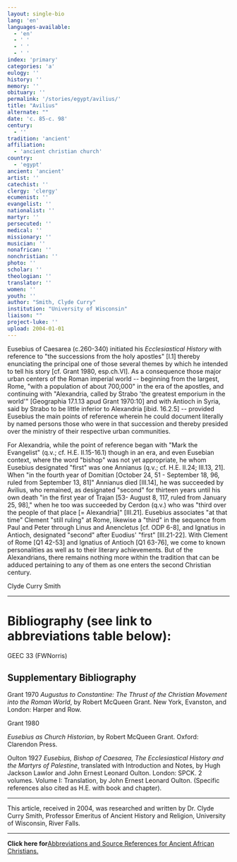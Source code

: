 ```yaml
---
layout: single-bio
lang: 'en'
languages-available:
  - 'en'
  - ' '
  - ' '
  - ' '
index: 'primary'
categories: 'a'
eulogy: ''
history: ''
memory: ''
obituary: ''
permalink: '/stories/egypt/avilius/'
title: "Avilius"
alternate: ""
date: 'c. 85-c. 98'
century:
  - ''
tradition: 'ancient'
affiliation:
  - 'ancient christian church'
country:
  - 'egypt'
ancient: 'ancient'
artist: ''
catechist: ''
clergy: 'clergy'
ecumenist: ''
evangelist: ''
nationalist: ''
martyr: ''
persecuted: ''
medical: ''
missionary: ''
musician: ''
nonafrican: ''
nonchristian: ''
photo: ''
scholar: ''
theologian: ''
translator: ''
women: ''
youth: ''
author: "Smith, Clyde Curry"
institution: "University of Wisconsin"
liaison: ""
project-luke: ''
upload: 2004-01-01
---
```




Eusebius of Caesarea (c.260-340) initiated his *Ecclesiastical History* with reference to "the successions from the holy apostles" [I.1] thereby enunciating the principal one of those several themes by which he intended to tell his story [cf. Grant 1980, esp.ch.VI].  As a consequence those major urban centers of the Roman imperial world -- beginning from the largest, Rome, "with a population of about 700,000" in the era of the apostles, and continuing with "Alexandria, called by Strabo 'the greatest emporium in the world'" [Geographia 17.1.13 apud Grant 1970:10] and with Antioch in Syria, said by Strabo to be little inferior to Alexandria [ibid. 16.2.5] -- provided Eusebius the main points of reference wherein he could document literally by named persons those who were in that succession and thereby presided over the ministry of their respective urban communities.

For Alexandria, while the point of reference began with "Mark the Evangelist" (q.v.; cf. H.E. II.15-16.1) though in an era, and even Eusebian context, where the word "bishop" was not yet appropriate, he whom Eusebius designated "first" was one Annianus (q.v.; cf. H.E. II.24; III.13, 21].  When "in the fourth year of Domitian [October 24, 51 - September 18, 96, ruled from  September 13, 81]" Annianus died [III.14], he was succeeded by Avilius, who remained, as designated "second" for thirteen years until his own death "in the first year of Trajan [53- August 8, 117, ruled from January 25, 98]," when he too was succeeded by Cerdon (q.v.) who was "third over the people of that place [= Alexandria]" [III.21].  Eusebius associates "at that time" Clement "still ruling" at Rome, likewise a "third" in the sequence from Paul and Peter through Linus and Anencletus [cf. ODP 6-8], and Ignatius in Antioch, designated "second" after Euodius' "first" [III.21-22].  With Clement of Rome [Q1 42-53] and Ignatius of Antioch [Q1 63-76], we come to known personalities as well as to their literary achievements.  But of the Alexandrians, there remains nothing more within the tradition that can be adduced pertaining to any of them as one enters the second Christian century.

Clyde Curry Smith

---

# Bibliography (see link to abbreviations table below):

GEEC 33 (FWNorris)

## Supplementary Bibliography

Grant 1970
*Augustus to Constantine:  The Thrust of the Christian Movement into the Roman World*, by Robert McQueen Grant.  New York, Evanston, and London:  Harper and Row.

Grant 1980

*Eusebius as Church Historian*, by Robert McQueen Grant. Oxford:  Clarendon Press.

Oulton 1927
*Eusebius, Bishop of Caesarea, The Ecclesiastical History and the Martyrs of Palestine*, translated with Introduction and Notes, by Hugh Jackson Lawlor and John Ernest Leonard Oulton.  London:  SPCK.  2 volumes.  Volume I:  Translation, by John Ernest Leonard Oulton.  (Specific references also cited as H.E. with book and chapter).

---

This article, received in 2004, was researched and written by Dr. Clyde Curry Smith, Professor Emeritus of Ancient History and Religion, University of Wisconsin, River Falls.

---

**Click here for**[Abbreviations and Source References for Ancient African Christians.]({{site.url}}/resources/ancient-references/)
